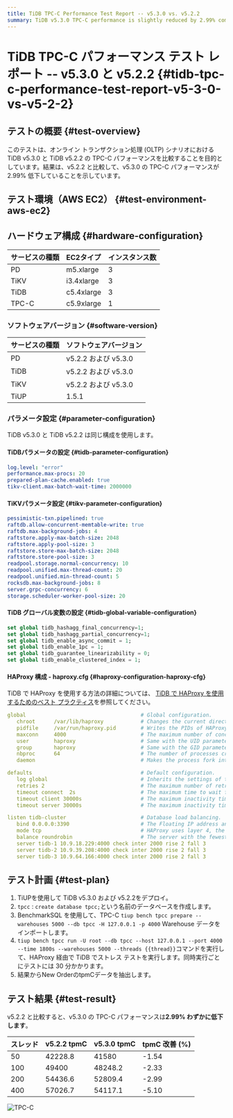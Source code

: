 ```yaml
---
title: TiDB TPC-C Performance Test Report -- v5.3.0 vs. v5.2.2
summary: TiDB v5.3.0 TPC-C performance is slightly reduced by 2.99% compared to v5.2.2. The test used AWS EC2 with specific hardware and software configurations. The test plan involved deploying TiDB, creating a database, importing data, and running stress tests. The result showed a decrease in performance across different thread counts.
---
```


# TiDB TPC-C パフォーマンス テスト レポート -- v5.3.0 と v5.2.2 {#tidb-tpc-c-performance-test-report-v5-3-0-vs-v5-2-2}

## テストの概要 {#test-overview}

このテストは、オンライン トランザクション処理 (OLTP) シナリオにおける TiDB v5.3.0 と TiDB v5.2.2 の TPC-C パフォーマンスを比較することを目的としています。結果は、v5.2.2 と比較して、v5.3.0 の TPC-C パフォーマンスが 2.99% 低下していることを示しています。

## テスト環境（AWS EC2） {#test-environment-aws-ec2}

## ハードウェア構成 {#hardware-configuration}

| サービスの種類 | EC2タイプ     | インスタンス数 |
| :------ | :--------- | :------ |
| PD      | m5.xlarge  | 3       |
| TiKV    | i3.4xlarge | 3       |
| TiDB    | c5.4xlarge | 3       |
| TPC-C   | c5.9xlarge | 1       |

### ソフトウェアバージョン {#software-version}

| サービスの種類 | ソフトウェアバージョン       |
| :------ | :---------------- |
| PD      | v5.2.2 および v5.3.0 |
| TiDB    | v5.2.2 および v5.3.0 |
| TiKV    | v5.2.2 および v5.3.0 |
| TiUP    | 1.5.1             |

### パラメータ設定 {#parameter-configuration}

TiDB v5.3.0 と TiDB v5.2.2 は同じ構成を使用します。

#### TiDBパラメータの設定 {#tidb-parameter-configuration}

```yaml
log.level: "error"
performance.max-procs: 20
prepared-plan-cache.enabled: true
tikv-client.max-batch-wait-time: 2000000
```

#### TiKVパラメータ設定 {#tikv-parameter-configuration}

```yaml
pessimistic-txn.pipelined: true
raftdb.allow-concurrent-memtable-write: true
raftdb.max-background-jobs: 4
raftstore.apply-max-batch-size: 2048
raftstore.apply-pool-size: 3
raftstore.store-max-batch-size: 2048
raftstore.store-pool-size: 3
readpool.storage.normal-concurrency: 10
readpool.unified.max-thread-count: 20
readpool.unified.min-thread-count: 5
rocksdb.max-background-jobs: 8
server.grpc-concurrency: 6
storage.scheduler-worker-pool-size: 20
```

#### TiDB グローバル変数の設定 {#tidb-global-variable-configuration}

```sql
set global tidb_hashagg_final_concurrency=1;
set global tidb_hashagg_partial_concurrency=1;
set global tidb_enable_async_commit = 1;
set global tidb_enable_1pc = 1;
set global tidb_guarantee_linearizability = 0;
set global tidb_enable_clustered_index = 1;
```

#### HAProxy 構成 - haproxy.cfg {#haproxy-configuration-haproxy-cfg}

TiDB で HAProxy を使用する方法の詳細については、 [TiDB で HAProxy を使用するためのベスト プラクティス](/best-practices/haproxy-best-practices.md)を参照してください。

```yaml
global                                     # Global configuration.
   chroot      /var/lib/haproxy            # Changes the current directory and sets superuser privileges for the startup process to improve security.
   pidfile     /var/run/haproxy.pid        # Writes the PIDs of HAProxy processes into this file.
   maxconn     4000                        # The maximum number of concurrent connections for a single HAProxy process.
   user        haproxy                     # Same with the UID parameter.
   group       haproxy                     # Same with the GID parameter. A dedicated user group is recommended.
   nbproc      64                          # The number of processes created when going daemon. When starting multiple processes to forward requests, ensure that the value is large enough so that HAProxy does not block processes.
   daemon                                  # Makes the process fork into background. It is equivalent to the command line "-D" argument. It can be disabled by the command line "-db" argument.

defaults                                   # Default configuration.
   log global                              # Inherits the settings of the global configuration.
   retries 2                               # The maximum number of retries to connect to an upstream server. If the number of connection attempts exceeds the value, the backend server is considered unavailable.
   timeout connect  2s                     # The maximum time to wait for a connection attempt to a backend server to succeed. It should be set to a shorter time if the server is located on the same LAN as HAProxy.
   timeout client 30000s                   # The maximum inactivity time on the client side.
   timeout server 30000s                   # The maximum inactivity time on the server side.

listen tidb-cluster                        # Database load balancing.
   bind 0.0.0.0:3390                       # The Floating IP address and listening port.
   mode tcp                                # HAProxy uses layer 4, the transport layer.
   balance roundrobin                      # The server with the fewest connections receives the connection. "leastconn" is recommended where long sessions are expected, such as LDAP, SQL and TSE, rather than protocols using short sessions, such as HTTP. The algorithm is dynamic, which means that server weights might be adjusted on the fly for slow starts for instance.
   server tidb-1 10.9.18.229:4000 check inter 2000 rise 2 fall 3       # Detects port 4000 at a frequency of once every 2000 milliseconds. If it is detected as successful twice, the server is considered available; if it is detected as failed three times, the server is considered unavailable.
   server tidb-2 10.9.39.208:4000 check inter 2000 rise 2 fall 3
   server tidb-3 10.9.64.166:4000 check inter 2000 rise 2 fall 3
```

## テスト計画 {#test-plan}

1.  TiUPを使用して TiDB v5.3.0 および v5.2.2をデプロイ。
2.  `tpcc` : `create database tpcc;`という名前のデータベースを作成します。
3.  BenchmarkSQL を使用して、TPC-C `tiup bench tpcc prepare --warehouses 5000 --db tpcc -H 127.0.0.1 -p 4000` Warehouse データをインポートします。
4.  `tiup bench tpcc run -U root --db tpcc --host 127.0.0.1 --port 4000 --time 1800s --warehouses 5000 --threads {{thread}}`コマンドを実行して、HAProxy 経由で TiDB でストレス テストを実行します。同時実行ごとにテストには 30 分かかります。
5.  結果からNew OrderのtpmCデータを抽出します。

## テスト結果 {#test-result}

v5.2.2 と比較すると、v5.3.0 の TPC-C パフォーマンスは**2.99% わずかに低下します**。

| スレッド | v5.2.2 tpmC | v5.3.0 tpmC | tpmC 改善 (%) |
| :--- | :---------- | :---------- | :---------- |
| 50   | 42228.8     | 41580       | -1.54       |
| 100  | 49400       | 48248.2     | -2.33       |
| 200  | 54436.6     | 52809.4     | -2.99       |
| 400  | 57026.7     | 54117.1     | -5.10       |

![TPC-C](https://download.pingcap.com/images/docs/tpcc_v522_vs_v530.png)
